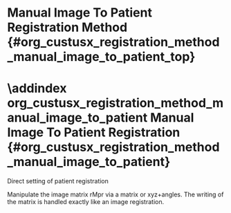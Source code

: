 Manual Image To Patient Registration Method {#org_custusx_registration_method_manual_image_to_patient_top}
===================

\addindex org_custusx_registration_method_manual_image_to_patient
Manual Image To Patient Registration {#org_custusx_registration_method_manual_image_to_patient}
===========================================================

Direct setting of patient registration

Manipulate the image matrix rMpr via a matrix
or xyz+angles. The writing of the matrix is handled
exactly like an image registration.
